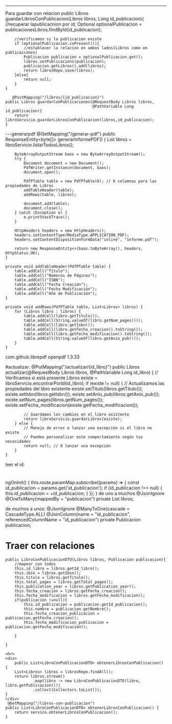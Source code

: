 ---
Para guardar con relacion
public Libros guardarLibrosConPublicacion(Libros libros, Long id_publicacion){
        //recuperar lapublicacnion por id;
        Optional<Publicacion> optionalPublicacion = publicacionesLibros.findById(id_publicacion);

        //verificamos si la publicacion existe
        if (optionalPublicacion.isPresent()){
            //establecer la relacion en ambos lados(Libros como en publicaicones)
            Publicacion publicacion = optionalPublicacion.get();
            libros.setPublicacions(publicacion);
            publicacion.getLibros().add(libros);
            return librosRepo.save(libros);
        }else{
            return null;
        }
    }
	
	   @PostMapping("/libros/{id_publicacion}")
    public Libros guardarConPublicaciones(@RequestBody Libros libros,
                                          @PathVariable Long id_publicacion){
        return libroServicio.guardarLibrosConPublicacion(libros,id_publicacion);
    }


---generarpdf
 @GetMapping("/generar-pdf")
    public ResponseEntity<byte[]> generarInformePDF() {
        List<Libros> libros = libroServicio.listarTodosLibros();

        ByteArrayOutputStream baos = new ByteArrayOutputStream();
        try {
            Document document = new Document();
            PdfWriter.getInstance(document, baos);
            document.open();

            PdfPTable table = new PdfPTable(6); // 6 columnas para las propiedades de Libros
            addTableHeader(table);
            addRows(table, libros);

            document.add(table);
            document.close();
        } catch (Exception e) {
            e.printStackTrace();
        }

        HttpHeaders headers = new HttpHeaders();
        headers.setContentType(MediaType.APPLICATION_PDF);
        headers.setContentDispositionFormData("inline", "informe.pdf");

        return new ResponseEntity<>(baos.toByteArray(), headers, HttpStatus.OK);
    }

    private void addTableHeader(PdfPTable table) {
        table.addCell("Título");
        table.addCell("Números de Páginas");
        table.addCell("ISBN");
        table.addCell("Fecha Creación");
        table.addCell("Fecha Modificación");
        table.addCell("Año de Publicación");
    }

    private void addRows(PdfPTable table, List<Libros> libros) {
        for (Libros libro : libros) {
            table.addCell(libro.getTitulo());
            table.addCell(String.valueOf(libro.getNum_pages()));
            table.addCell(libro.getIsbn());
            table.addCell(libro.getFecha_creacion().toString());
            table.addCell(libro.getFecha_modificacion().toString());
            table.addCell(String.valueOf(libro.getAnio_pub()));
        }
    }
  <dependency>
            <groupId>com.github.librepdf</groupId>
            <artifactId>openpdf</artifactId>
            <version>1.3.33</version>
        </dependency>


#actualizar:
 @PutMapping("/actualizar/{id_libro}")
    public Libros actualizar(@RequestBody Libros libros,
                             @PathVariable Long id_libro) {
        // Verificamos si está presente
        Libros existe = libroServicio.encontrarPorId(id_libro);
        if (existe != null) {
            // Actualizamos las propiedades del libro existente
            existe.setTitulo(libros.getTitulo());
            existe.setIsbn(libros.getIsbn());
            existe.setAnio_pub(libros.getAnio_pub());
            existe.setNum_pages(libros.getNum_pages());
            existe.setFecha_modificacion(existe.getFecha_modificacion());

            // Guardamos los cambios en el libro existente
            return libroServicio.guardarLibros(existe);
        } else {
            // Manejo de error o lanzar una excepción si el libro no existe
            // Puedes personalizar este comportamiento según tus necesidades
            return null; // O lanzar una excepción
        }
    }

leer el id:
#
  ngOnInit() {
    this.route.paramMap.subscribe((params) => {
      const id_publicacion = params.get('id_publicacion');
      if (id_publicacion !== null) {
        this.id_publicacion = +id_publicacion;
      }
    });
  }
de uno a muchos 
   @JsonIgnore
    @OneToMany(mappedBy = "publicacion")
    private List<Libros> libros;

de muchos a unos:
 @JsonIgnore
    @ManyToOne(cascade = CascadeType.ALL)
    @JoinColumn(name = "id_publicacion", referencedColumnName = "id_publicacion")
    private Publicacion publicacion;

<h1>Traer con relaciones</h1>
<div>

	public LibroConPublicacionDTO(Libros libros, Publicacion publicacion){
        //mapear con todos
        this.id_libro = libros.getId_libro();
        this.ibsn = libros.getIbsn();
        this.titulo = libros.getTitulo();
        this.total_pages = libros.getTotal_pages();
        this.publication_year = libros.getPublication_year();
        this.fecha_creacion = libros.getFecha_creacion();
        this.fecha_modificacion = libros.getFecha_modificacion();
        if(publicacion !=null){
            this.id_publicacion = publicacion.getId_publicacion();
            this.nombre = publicacion.getNombre();
            this.fecha_creacion_publicacion = publicacion.getFecha_creacion();
            this.fecha_modificacion_publicacion = publicacion.getFecha_modificacion();

        }

    }

    <hr>
    <div>
        public List<LibroConPublicacionDTO> obtenerLibrosConPublicacion() {
        List<Libros> libros = librosRepo.findAll();
        return libros.stream()
                .map(libro -> new LibroConPublicacionDTO(libro, libro.getPublicacion()))
                .collect(Collectors.toList());
    }
    </div>
     @GetMapping("/libros-con-publicacion")
    public List<LibroConPublicacionDTO> obtenerLibrosConPublicacion() {
        return service.obtenerLibrosConPublicacion();
    }
    
</div>

